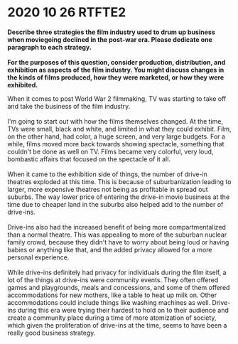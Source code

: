 # 2020 10 26 RTFTE2

<P><b>Describe three strategies the film industry used to drum up business  when moviegoing declined in the post-war era. Please dedicate one paragraph to each strategy. <BR><BR>For the purposes of this question, consider production, distribution, and exhibition as aspects of the film industry. You might discuss  changes in the kinds of films produced, how they were marketed, or how  they were exhibited. </B></p>

<p>When it comes to post World War 2 filmmaking, TV was starting to take off and take the business of the film industry. <br><br>
    <!--production-->
I'm going to start out with how the films themselves changed. At the time, TVs were small, black and white, and limited in what they could exhibit. Film, on the other hand, had color, a huge screen, and very large budgets. For a while, films moved more back towards showing spectacle, something that couldn't be done as well on TV. Films became very colorful, very loud, bombastic affairs that focused on the spectacle of it all. <br><br>
When it came to the exhibition side of things, the number of drive-in theatres exploded at this time. This is because of suburbanization leading to larger, more expensive theatres not being as profitable in spread out suburbs. The way lower price of entering the drive-in movie business at the time due to cheaper land in the suburbs also helped add to the number of drive-ins.<br><br>
Drive-ins also had the increased benefit of being more compartmentalized than a normal theatre. This was appealing to more of the suburban nuclear family crowd, because they didn't have to worry about being loud or having babies or anything like that, and the added privacy allowed for a more personal experience. <br><br>
    While drive-ins definitely had privacy for individuals during the film itself, a lot of the things at drive-ins were community events. They often offered games and playgrounds, meals and concessions, and some of them offered accommodations for new mothers, like a table to heat up milk on. Other accommodations could include things like washing machines as well. Drive-ins during this era were trying their hardest to hold on to their audience and create a community place during a time of more atomization of society, which given the proliferation of drive-ins at the time, seems to have been a really good business strategy.</p>




​    


